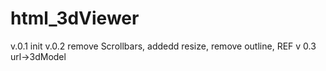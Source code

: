 # html_3dViewer
v.0.1 init
v.0.2 remove Scrollbars, addedd resize, remove outline, REF
v 0.3 url->3dModel